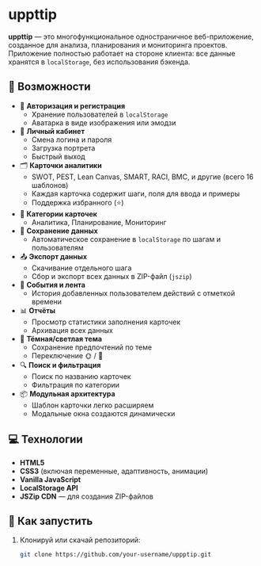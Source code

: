 # uppttip

**uppttip** — это многофункциональное одностраничное веб-приложение, созданное для анализа, планирования и мониторинга проектов. Приложение полностью работает на стороне клиента: все данные хранятся в `localStorage`, без использования бэкенда.

## 🚀 Возможности

- 🔐 **Авторизация и регистрация**
  - Хранение пользователей в `localStorage`
  - Аватарка в виде изображения или эмодзи
- 👤 **Личный кабинет**
  - Смена логина и пароля
  - Загрузка портрета
  - Быстрый выход
- 🗂️ **Карточки аналитики**
  - SWOT, PEST, Lean Canvas, SMART, RACI, BMC, и другие (всего 16 шаблонов)
  - Каждая карточка содержит шаги, поля для ввода и примеры
  - Поддержка избранного (⭐)
- 🧩 **Категории карточек**
  - Аналитика, Планирование, Мониторинг
- 💾 **Сохранение данных**
  - Автоматическое сохранение в `localStorage` по шагам и пользователям
- 📤 **Экспорт данных**
  - Скачивание отдельного шага
  - Сбор и экспорт всех данных в ZIP-файл (`jszip`)
- 📅 **События и лента**
  - История добавленных пользователем действий с отметкой времени
- 📊 **Отчёты**
  - Просмотр статистики заполнения карточек
  - Архивация всех данных
- 🎨 **Тёмная/светлая тема**
  - Сохранение предпочтений по теме
  - Переключение 🌞 / 🌚
- 🔍 **Поиск и фильтрация**
  - Поиск по названию карточек
  - Фильтрация по категории
- 📦 **Модульная архитектура**
  - Шаблон карточки легко расширяем
  - Модальные окна создаются динамически

## 💻 Технологии

- **HTML5**
- **CSS3** (включая переменные, адаптивность, анимации)
- **Vanilla JavaScript**
- **LocalStorage API**
- **JSZip CDN** — для создания ZIP-файлов

## 🧪 Как запустить

1. Клонируй или скачай репозиторий:
   ```bash
   git clone https://github.com/your-username/uppptip.git
